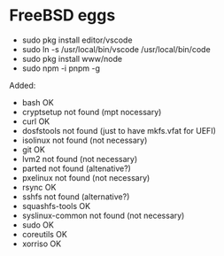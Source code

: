 # FreeBSD eggs

* sudo pkg install editor/vscode
* sudo ln -s /usr/local/bin/vscode /usr/local/bin/code
* sudo pkg install www/node
* sudo npm -i pnpm -g

Added:
* bash OK
* cryptsetup not found (mpt nocessary)
* curl OK
* dosfstools not found (just to have mkfs.vfat for UEFI)
* isolinux not found (not necessary)
* git OK
* lvm2 not found (not necessary)
* parted not found (altenative?)
* pxelinux not found (not necessary)
* rsync OK
* sshfs not found (alternative?)
* squashfs-tools OK
* syslinux-common not found (not necessary)
* sudo OK
* coreutils OK
* xorriso OK


